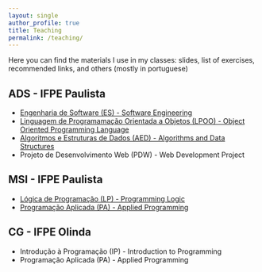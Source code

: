 ```yaml
---
layout: single
author_profile: true
title: Teaching
permalink: /teaching/
---
```


Here you can find the materials I use in my classes: slides, list of exercises, recommended links, and others (mostly in portuguese)

## ADS - IFPE Paulista

- [Engenharia de Software (ES) - Software Engineering](https://brunocartaxo.com/teaching/ifpe/paulista/ads/software-engineering)
- [Linguagem de Programamação Orientada a Objetos (LPOO) - Object Oriented Programming Language](https://brunocartaxo.com/teaching/ifpe/paulista/ads/lpoo)
- [Algoritmos e Estruturas de Dados (AED) - Algorithms and Data Structures](https://brunocartaxo.com/teaching/ifpe/paulista/ads/algorithms-and-data-structures)
- Projeto de Desenvolvimento Web (PDW) - Web Development Project

## MSI - IFPE Paulista

- [Lógica de Programação (LP) - Programming Logic](https://brunocartaxo.com/teaching/ifpe/paulista/msi/programming-logic)
- [Programação Aplicada (PA) - Applied Programming](https://brunocartaxo.com/teaching/ifpe/paulista/msi/applied-programming)

## CG - IFPE Olinda

- Introdução à Programação (IP) - Introduction to Programming
- Programação Aplicada (PA) - Applied Programming
